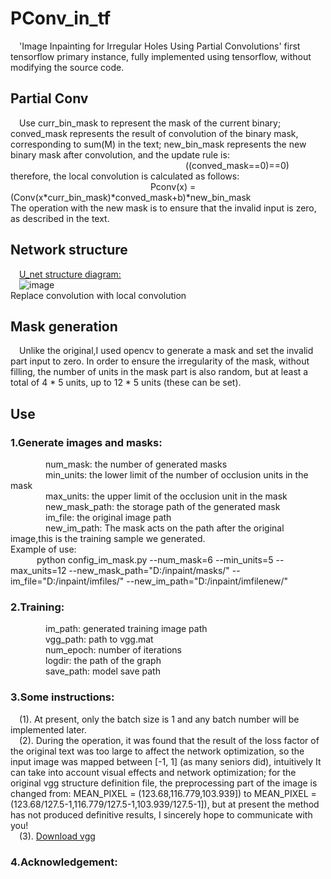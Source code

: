 # PConv_in_tf
&#8195;'Image Inpainting for Irregular Holes Using Partial Convolutions' first tensorflow primary instance, fully implemented using tensorflow, without modifying the source code.<br>
## Partial Conv
&#8195;Use curr_bin_mask to represent the mask of the current binary; conved_mask represents the result of convolution of the binary mask, corresponding to sum(M) in the text; new_bin_mask represents the new binary mask after convolution, and the update rule is:<br>&#8195;&#8195;&#8195;&#8195;&#8195;&#8195;&#8195;&#8195;&#8195;&#8195;&#8195;&#8195;&#8195;&#8195;&#8195;&#8195;&#8195;&#8195;&#8195;&#8195;((conved_mask==0)==0)<br>therefore, the local convolution is calculated as follows:<br>&#8195;&#8195;&#8195;&#8195;&#8195;&#8195;&#8195;&#8195;&#8195;&#8195;&#8195;&#8195;&#8195;&#8195;&#8195;&#8195;Pconv(x) = (Conv(x*curr_bin_mask)*conved_mask+b)*new_bin_mask<br>The operation with the new mask is to ensure that the invalid input is zero, as described in the text.
## Network structure
&#8195;[U_net structure diagram:](https://arxiv.org/abs/1411.4038)<br>&#8195;![image](https://github.com/Rongpeng-Lin/PConv_in_tf/blob/master/U_net/u_net_Struct.png)<br>Replace convolution with local convolution<br>
## Mask generation
&#8195;Unlike the original,I used opencv to generate a mask and set the invalid part input to zero. In order to ensure the irregularity of the mask, without filling, the number of units in the mask part is also random, but at least a total of 4 * 5 units, up to 12 * 5 units (these can be set).<br>
## Use
### 1.Generate images and masks:
&#8195;&#8195;&#8195;&#8195;num_mask:  the number of generated masks<br>&#8195;&#8195;&#8195;&#8195;min_units:  the lower limit of the number of occlusion units in the mask<br>&#8195;&#8195;&#8195;&#8195;max_units:  the upper limit of the occlusion unit in the mask<br>&#8195;&#8195;&#8195;&#8195;new_mask_path:  the storage path of the generated mask<br>&#8195;&#8195;&#8195;&#8195;im_file:  the original image path<br>&#8195;&#8195;&#8195;&#8195;new_im_path:  The mask acts on the path after the original image,this is the training sample we generated.<br>Example of use:<br>&#8195;&#8195;&#8195;python config_im_mask.py --num_mask=6 --min_units=5 --max_units=12 --new_mask_path="D:/inpaint/masks/" --im_file="D:/inpaint/imfiles/" --new_im_path="D:/inpaint/imfilenew/"<br>
### 2.Training:
&#8195;&#8195;&#8195;&#8195;im_path:  generated training image path<br>&#8195;&#8195;&#8195;&#8195;vgg_path:  path to vgg.mat<br>
&#8195;&#8195;&#8195;&#8195;num_epoch:  number of iterations<br>&#8195;&#8195;&#8195;&#8195;logdir: the path of the graph<br>&#8195;&#8195;&#8195;&#8195;save_path:  model save path<br>
### 3.Some instructions:
&#8195;(1). At present, only the batch size is 1 and any batch number will be implemented later.<br>&#8195;(2). During the operation, it was found that the result of the loss factor of the original text was too large to affect the network optimization, so the input image was mapped between [-1, 1] (as many seniors did), intuitively It can take into account visual effects and network optimization; for the original vgg structure definition file, the preprocessing part of the image is changed from: MEAN_PIXEL = (123.68,116.779,103.939]) to MEAN_PIXEL = (123.68/127.5-1,116.779/127.5-1,103.939/127.5-1]), but at present the method has not produced definitive results, I sincerely hope to communicate with you!<br>&#8195;(3). [Download vgg](http://www.vlfeat.org/matconvnet/models/beta16/imagenet-vgg-verydeep-19.mat)<br>
### 4.Acknowledgement:
